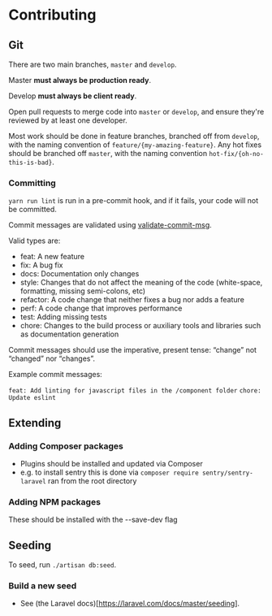 # Contributing

## Git

There are two main branches, `master` and `develop`.

Master **must always be production ready**.

Develop **must always be client ready**.

Open pull requests to merge code into `master` or `develop`, and ensure they're reviewed by at least
 one developer.

Most work should be done in feature branches, branched off from `develop`, with the naming convention
 of `feature/{my-amazing-feature}`. Any hot fixes should be branched off `master`, with the naming
 convention `hot-fix/{oh-no-this-is-bad}`.

### Committing

`yarn run lint` is run in a pre-commit hook, and if it fails, your code will not be committed.

Commit messages are validated using [validate-commit-msg](https://github.com/kentcdodds/validate-commit-msg).

Valid types are:

- feat: A new feature
- fix: A bug fix
- docs: Documentation only changes
- style: Changes that do not affect the meaning of the code (white-space, formatting, missing semi-colons, etc)
- refactor: A code change that neither fixes a bug nor adds a feature
- perf: A code change that improves performance
- test: Adding missing tests
- chore: Changes to the build process or auxiliary tools and libraries such as documentation generation

Commit messages should use the imperative, present tense: “change” not “changed” nor “changes”.

Example commit messages:

`feat: Add linting for javascript files in the /component folder`
`chore: Update eslint`

## Extending

### Adding Composer packages

- Plugins should be installed and updated via Composer
- e.g. to install sentry this is done via `composer require sentry/sentry-laravel` ran from the root
directory

### Adding NPM packages

These should be installed with the --save-dev flag

## Seeding

To seed, run `./artisan db:seed`.

### Build a new seed

- See (the Laravel docs)[https://laravel.com/docs/master/seeding].
